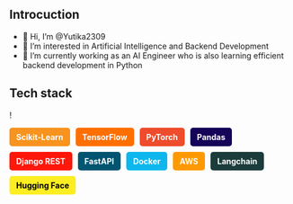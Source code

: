 ## Introcuction

- 👋 Hi, I’m @Yutika2309
- 👀 I’m interested in Artificial Intelligence and Backend Development
- 🌱 I’m currently working as an AI Engineer who is also learning efficient backend development in Python

## Tech stack

!<div style="display: flex; gap: 10px; flex-wrap: wrap;">
    <div style="background-color: #F7931E; color: white; padding: 8px 12px; border-radius: 5px; font-weight: bold;">Scikit-Learn</div>
    <div style="background-color: #FF6F00; color: white; padding: 8px 12px; border-radius: 5px; font-weight: bold;">TensorFlow</div>
    <div style="background-color: #EE4C2C; color: white; padding: 8px 12px; border-radius: 5px; font-weight: bold;">PyTorch</div>
    <div style="background-color: #150458; color: white; padding: 8px 12px; border-radius: 5px; font-weight: bold;">Pandas</div>
    <div style="background-color: #ff1709; color: white; padding: 8px 12px; border-radius: 5px; font-weight: bold;">Django REST</div>
    <div style="background-color: #005571; color: white; padding: 8px 12px; border-radius: 5px; font-weight: bold;">FastAPI</div>
    <div style="background-color: #0db7ed; color: white; padding: 8px 12px; border-radius: 5px; font-weight: bold;">Docker</div>
    <div style="background-color: #FF9900; color: white; padding: 8px 12px; border-radius: 5px; font-weight: bold;">AWS</div>
    <div style="background-color: #1C3C3C; color: white; padding: 8px 12px; border-radius: 5px; font-weight: bold;">Langchain</div>
    <div style="background-color: #FDEE21; color: black; padding: 8px 12px; border-radius: 5px; font-weight: bold;">Hugging Face</div>
</div>


